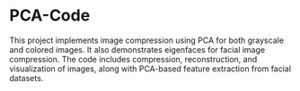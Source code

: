 # PCA-Code
This project implements image compression using PCA for both grayscale and colored images. It also demonstrates eigenfaces for facial image compression. The code includes compression, reconstruction, and visualization of images, along with PCA-based feature extraction from facial datasets.
